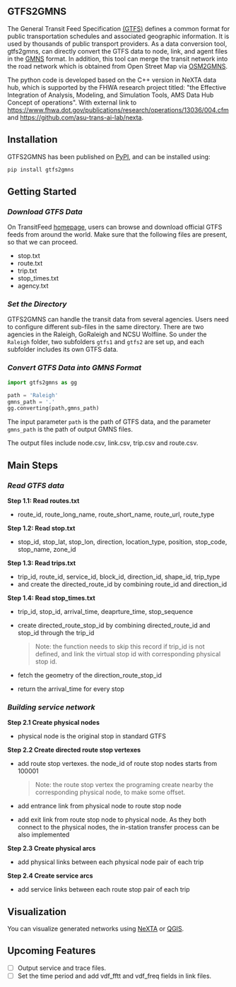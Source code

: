## GTFS2GMNS

The General Transit Feed Specification [(GTFS)](https://gtfs.org/) defines a common format for public transportation schedules and associated geographic information. It is used by thousands of public transport providers. As a data conversion tool, gtfs2gmns, can directly convert the GTFS data to node, link, and agent files in the [GMNS](https://github.com/zephyr-data-specs/GMNS) format. In addition, this tool can merge the transit network into the road network which is obtained from Open Street Map via [OSM2GMNS](https://github.com/jiawei92/OSM2GMNS).

The python code is developed based on the C++ version in NeXTA data hub, which is supported by the FHWA research project titled: "the Effective Integration of Analysis, Modeling, and Simulation Tools, AMS Data Hub Concept of operations". With external link to https://www.fhwa.dot.gov/publications/research/operations/13036/004.cfm and https://github.com/asu-trans-ai-lab/nexta.

## Installation

GTFS2GMNS has been published on [PyPI](https://pypi.org/project/gtfs2gmns/), and can be installed using:

```python
pip install gtfs2gmns
```

## Getting Started

### *Download GTFS Data*

On TransitFeed [homepage](https://transitfeeds.com/), users can browse and download official GTFS  feeds from around the world. Make sure that the following files are present, so that we can proceed.

* stop.txt
* route.txt
* trip.txt
* stop_times.txt
* agency.txt

### *Set the Directory*

GTFS2GMNS can handle the transit data from several agencies. Users need to configure different sub-files in the same directory.  There are two agencies in the Raleigh, GoRaleigh and NCSU Wolfline. So under the `Raleigh` folder, two subfolders `gtfs1` and `gtfs2` are set up, and each subfolder includes its own GTFS data.

### *Convert GTFS Data into GMNS Format*

```python
import gtfs2gmns as gg

path = 'Raleigh'
gmns_path = '.'
gg.converting(path,gmns_path)
```

The input parameter  `path` is the path of GTFS data, and the parameter  `gmns_path` is the path of output GMNS files.

The output files include node.csv, link.csv, trip.csv and route.csv.

## Main Steps

### *Read GTFS data*

**Step 1.1: Read routes.txt**

- route_id, route_long_name, route_short_name, route_url, route_type

**Step 1.2: Read stop.txt**

- stop_id, stop_lat, stop_lon, direction, location_type, position, stop_code, stop_name, zone_id

**Step 1.3: Read trips.txt**

- trip_id, route_id, service_id, block_id, direction_id, shape_id, trip_type
- and create the directed_route_id by combining route_id and direction_id

**Step 1.4: Read stop_times.txt**

- trip_id, stop_id, arrival_time, deaprture_time, stop_sequence

- create directed_route_stop_id by combining directed_route_id and stop_id through the trip_id

  > Note: the function needs to skip this record if trip_id is not defined, and link the virtual stop id with corresponding physical stop id.

- fetch the geometry of the direction_route_stop_id

- return the arrival_time for every stop

### *Building service network*

**Step 2.1 Create physical nodes**

- physical node is the original stop in standard GTFS

**Step 2.2 Create directed route stop vertexes**

- add route stop vertexes. the node_id of route stop nodes starts from 100001

  > Note: the route stop vertex the programing create nearby the corresponding physical node, to make some offset.

- add entrance link from physical node to route stop node
- add exit link from route stop node to physical node. As they both connect to the physical nodes, the in-station transfer process can be also implemented

**Step 2.3 Create physical arcs**

- add physical links between each physical node pair of each trip

**Step 2.4 Create service arcs**

- add service links between each route stop pair of each trip

## Visualization

You can visualize generated networks using [NeXTA](https://github.com/xzhou99/NeXTA-GMNS) or [QGIS](https://qgis.org/).

## Upcoming Features

- [ ] Output service and trace files.
- [ ] Set the time period and add vdf_fftt and vdf_freq fields in link files.
